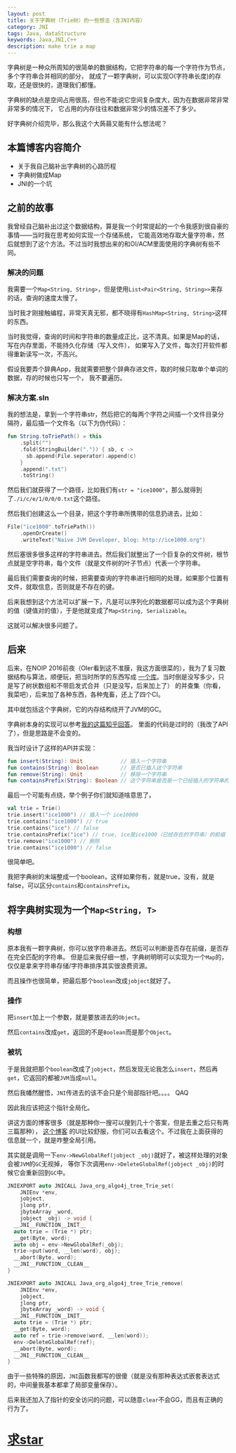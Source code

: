 ```yaml
---
layout: post
title: 关于字典树（Trie树）的一些想法（含JNI内容）
category: JNI
tags: Java, dataStructure
keywords: Java,JNI,C++
description: make trie a map
---
```


字典树是一种众所周知的很简单的数据结构，它把字符串的每一个字符作为节点，多个字符串合并相同的部分，
就成了一颗字典树，可以实现O\(字符串长度\)的存取，还是很快的，道理我们都懂。

字典树的缺点是空间占用很高，但也不能说它空间复杂度大，因为在数据非常非常非常多的情况下，
它占用的内存往往和数据非常少的情况差不了多少。

好字典树介绍完毕，那么我这个大蒟蒻又能有什么想法呢？

## 本篇博客内容简介

+ 关于我自己脑补出字典树的心路历程
+ 字典树做成Map
+ JNI的一个坑

## 之前的故事

我曾经自己脑补出过这个数据结构，算是我一个时常提起的一个令我感到很自豪的事情——当时我在思考如何实现一个存储系统，
它能高效地存取大量字符串，然后就想到了这个方法。不过当时我想出来的和OI/ACM里面使用的字典树有些不同。

### 解决的问题

我需要一个`Map<String, String>`，但是使用`List<Pair<String, String>>`来存的话，查询的速度太慢了。

当时我才刚接触编程，非常天真无邪，都不晓得有`HashMap<String, String>`这样的东西。

当时我觉得，查询的时间和字符串的数量成正比，这不清真。如果是Map的话，写在内存里面，不能持久化存储（写入文件），
如果写入了文件，每次打开软件都得重新读写一次，不高兴。

假设我要弄个辞典App，我就需要把整个辞典存进文件，取的时候只取单个单词的数据，存的时候也只写一个，
我不要遍历。

### 解决方案.sln

我的想法是，拿到一个字符串str，然后把它的每两个字符之间插一个文件目录分隔符，最后插一个文件名（以下为伪代码）：

```kotlin
fun String.toTriePath() = this
    .split("")
    .fold(StringBuilder(".")) { sb, c ->
      sb.append(File.seperator).append(c)
    }
    .append(".txt")
    .toString()
```

然后我们就获得了一个路径，比如我们有`str = "ice1000"`，那么就得到了`./i/c/e/1/0/0/0.txt`这个路径。

然后我们创建这么一个目录，把这个字符串所携带的信息扔进去，比如：

```kotlin
File("ice1000".toTriePath())
    .openOrCreate()
    .writeText("Naive JVM Developer, blog: http://ice1000.org")
```

然后塞很多很多这样的字符串进去。然后我们就整出了一个巨复杂的文件树，根节点就是空字符串，每个文件（就是文件树的叶子节点）代表一个字符串。

最后我们需要查询的时候，把需要查询的字符串进行相同的处理，如果那个位置有文件，就取信息，否则就是不存在的键。

后来我想到这个方法可以扩展一下，凡是可以序列化的数据都可以成为这个字典树的值（键值对的值），于是他就变成了`Map<String, Serializable`。

这就可以解决很多问题了。

## 后来

后来，在NOIP 2016前夜（OIer看到这不准膜，我这方面很菜的），我为了复习数据结构与算法，顺便玩，把当时所学的东西写成
[一个库](https://github.com/ice1000/algo4j)。当时倒是没写多少，只是写了树状数组和不带启发式合并（只是没写，后来加上了）
的并查集（你看，我菜吧），后来加了各种东西，各种鬼畜，还上了四个CI。

其中就包括这个字典树，它的内存结构绕开了JVM的GC。

字典树本身的实现可以参考[我的这篇知乎回答](https://www.zhihu.com/question/58773391/answer/159554579)。
里面的代码是过时的（我改了API了），但是思路是不会变的。

我当时设计了这样的API并实现：

```kotlin
fun insert(String): Unit            // 插入一个字符串
fun contains(String): Boolean       // 是否已插入这个字符串
fun remove(String): Unit            // 移除一个字符串
fun containsPrefix(String): Boolean // 这个字符串是否是一个已经插入的字符串的前缀
```

最后一个可能有点绕，举个例子你们就知道啥意思了。

```kotlin
val trie = Trie()
trie.insert("ice1000") // 插入一个 ice10000
trie.contains("ice1000") // true
trie.contains("ice") // false
trie.containsPrefix("ice") // true, ice是ice1000（已经存在的字符串）的前缀
trie.remove("ice1000") // 删除
trie.contains("ice1000") // false
```

很简单吧。

我把字典树的末端整成一个boolean，这样如果你有，就是true，没有，就是false，可以区分`contains`和`containsPrefix`。

## 将字典树实现为一个`Map<String, T>`

### 构想

原本我有一颗字典树，你可以放字符串进去。然后可以判断是否存在前缀，是否存在完全匹配的字符串。
但是后来我仔细一想，字典树明明可以实现为一个`Map`的，仅仅是拿来字符串存储/字符串排序其实很浪费资源。

而且操作也很简单，把最后那个`boolean`改成`jobject`就好了。

### 操作

把`insert`加上一个参数，就是要放进去的`Object`。

然后`contains`改成`get`，返回的不是`Boolean`而是那个`Object`。

### 被坑

于是我就把那个`boolean`改成了`jobject`，然后发现无论我怎么`insert`，然后再`get`，它返回的都被`JVM`当成`null`。

然后我幡然醒悟，`JNI`传进去的该不会只是个局部指针吧。。。。 QAQ

因此我应该把这个指针全局化。

讲这方面的博客很多（就是那种你一搜可以搜到几十个答案，但是去重之后只有两三篇那种），
[这个博客](http://landerlyoung.github.io/blog/2014/10/16/java-zhong-jnide-shi-yong/)
的UI比较舒服，你们可以去看这个。不过我在上面获得的信息就一个，就是咋整全局引用。

其实就是调用一下`env->NewGlobalRef(jobject _obj)`就好了，被这样处理的对象会被`JVM`的`GC`无视掉，
等你下次调用`env->DeleteGlobalRef(jobject _obj)`的时候它会重新回到`GC`中。

```cpp
JNIEXPORT auto JNICALL Java_org_algo4j_tree_Trie_set(
    JNIEnv *env,
    jobject,
    jlong ptr,
    jbyteArray _word,
    jobject _obj) -> void {
  __JNI__FUNCTION__INIT__
  auto trie = (Trie *) ptr;
  __get(Byte, word);
  auto obj = env->NewGlobalRef(_obj);
  trie->put(word, __len(word), obj);
  __abort(Byte, word);
  __JNI__FUNCTION__CLEAN__
}

JNIEXPORT auto JNICALL Java_org_algo4j_tree_Trie_remove(
    JNIEnv *env,
    jobject,
    jlong ptr,
    jbyteArray _word) -> void {
  __JNI__FUNCTION__INIT__
  auto trie = (Trie *) ptr;
  __get(Byte, word);
  auto ref = trie->remove(word, __len(word));
  env->DeleteGlobalRef(ref);
  __abort(Byte, word);
  __JNI__FUNCTION__CLEAN__
}
```

由于一些特殊的原因，`JNI`函数我都写的很傻（就是没有那种表达式嵌套表达式的，中间量我基本都拿了局部变量保存）。

后来我还加入了指针的安全访问的问题，可以随意`clear`不会GG，而且有正确的行为了。

# **[求star](https://github.com/ice1000/algo4j/)**
